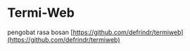 # Termi-Web
pengobat rasa bosan
[https://github.com/defrindr/termiweb](https://github.com/defrindr/termiweb)